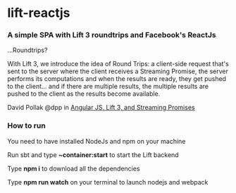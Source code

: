# lift-reactjs

### A simple SPA with Lift 3 roundtrips and Facebook's ReactJs 

...Roundtrips?

With Lift 3, we introduce the idea of Round Trips: a client-side request that's sent to the server where the client receives a Streaming Promise, the server performs its computations and when the results are ready, they get pushed to the client… and if there are multiple results, the multiple results are pushed to the client as the results become available.

David Pollak @dpp in  [Angular JS, Lift 3, and Streaming Promises](https://blog.goodstuff.im/roundtrip_promises)

### How to run

You need to have installed NodeJs and npm on your machine

Run sbt and type **~container:start** to start the Lift backend

Type **npm i** to download all the dependencies

Type **npm run watch** on your terminal to launch nodejs and webpack
